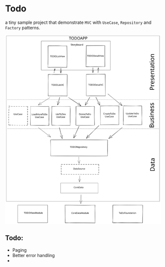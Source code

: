 # Todo
a tiny sample project that demonstrate `MVC` with `UseCase`, `Repository` and `Factory` patterns.

![plot](./highleveldesign.svg)

## Todo:
* Paging
* Better error handling
* 
